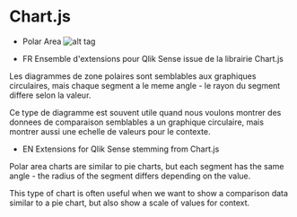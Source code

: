 # Chart.js

- Polar Area 
![alt tag](https://github.com/OPSO-BI/Extensions-Sense/blob/master/PolarArea/PolarChart.PNG)

- FR
Ensemble d'extensions pour Qlik Sense issue de la librairie Chart.js

Les diagrammes de zone polaires sont semblables aux graphiques circulaires, mais chaque segment a le meme angle - le rayon du segment differe selon la valeur.

Ce type de diagramme est souvent utile quand nous voulons montrer des donnees de comparaison semblables a un graphique circulaire, mais montrer aussi une echelle de valeurs pour le contexte.

- EN
Extensions for Qlik Sense stemming from Chart.js

Polar area charts are similar to pie charts, but each segment has the same angle - the radius of the segment differs depending on the value.

This type of chart is often useful when we want to show a comparison data similar to a pie chart, but also show a scale of values for context.